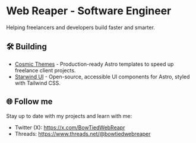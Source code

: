 Web Reaper - Software Engineer
==================================================================================================================================

Helping freelancers and developers build faster and smarter.

<!-- <img src="https://raw.githubusercontent.com/Boston343/Boston343/output/git-snake-dark.svg" alt="github snake" /> -->
<!-- <img src="https://raw.githubusercontent.com/Boston343/Boston343/main/assets/github-snake-dark.svg" alt="github snake" /> -->

## 🛠️ Building

- [Cosmic Themes](http://cosmicthemes.com/)  - Production-ready Astro templates to speed up freelance client projects.
- [Starwind UI](http://starwind.dev/)  - Open-source, accessible UI components for Astro, styled with Tailwind CSS.

## 🌐 Follow me

Stay up to date with my projects and learn with me:

- Twitter (X): https://x.com/BowTiedWebReapr
- Threads: https://www.threads.net/@bowtiedwebreaper

<div align="left">
<!--   <img src="https://github-readme-stats.vercel.app/api?username=Boston343&hide_title=false&hide_rank=false&show_icons=true&include_all_commits=true&count_private=true&disable_animations=false&theme=dracula&locale=en&hide_border=false" height="150" alt="stats graph"  /> -->
<!--   <img src="https://github-readme-stats.vercel.app/api/top-langs?username=Boston343&locale=en&hide_title=false&layout=compact&card_width=320&langs_count=5&theme=dracula&hide_border=false" height="150" alt="languages graph"  /> -->
</div>

<!--
**Boston343/Boston343** is a ✨ _special_ ✨ repository because its `README.md` (this file) appears on your GitHub profile.

Here are some ideas to get you started:

- 🔭 I’m currently working on ...
- 🌱 I’m currently learning ...
- 👯 I’m looking to collaborate on ...
- 🤔 I’m looking for help with ...
- 💬 Ask me about ...
- 📫 How to reach me: ...
- 😄 Pronouns: ...
- ⚡ Fun fact: ...
-->
